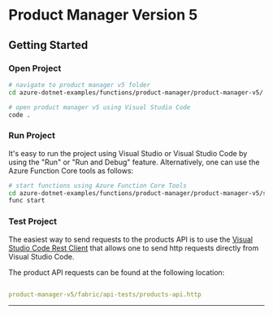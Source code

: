 # Product Manager Version 5

## Getting Started

### Open Project

```bash
# navigate to product manager v5 folder
cd azure-dotnet-examples/functions/product-manager/product-manager-v5/

# open product manager v5 using Visual Studio Code
code .
```

### Run Project

It's easy to run the project using Visual Studio or Visual Studio Code by using the "Run" or "Run and Debug" feature. Alternatively, one can use the Azure Function Core tools as follows:

```bash
# start functions using Azure Function Core Tools
cd azure-dotnet-examples/functions/product-manager/product-manager-v5/src/ProductManagerFncAppV5
func start
```

### Test Project

The easiest way to send requests to the products API is to use the [Visual Studio Code Rest Client] that allows one to send http requests directly from Visual Studio Code.

The product API requests can be found at the following location:

```yaml

product-manager-v5/fabric/api-tests/products-api.http

```

---

[Visual Studio Code Rest Client]: https://marketplace.visualstudio.com/items?itemName=humao.rest-client